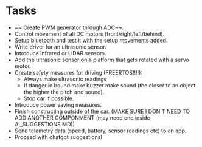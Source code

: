 # Tasks

- ~~ Create PWM generator through ADC~~.
- Control movement of all DC motors (front/right/left/behind).
- Setup bluetooth and test it with the setup movements added.
- Write driver for an ultrasonic sensor.
- Introduce infrared or LIDAR sensors.
- Add the ultrasonic sensor on a platform that gets rotated with a servo motor.
- Create safety measures for driving (FREERTOS!!!!):
  - Always make ultrasonic readings
  - If danger in bound make buzzer make sound (the closer to an object the higher the pitch and sound).
  - Stop car if possible.
- Introduce power saving measures.
- Finish constructing outside of the car. (MAKE SURE I DON'T NEED TO ADD ANOTHER COMPONMENT (may need one inside AI_SUGGESTIONS.MD))
- Send telemetry data (speed, battery, sensor readings etc) to an app.
- Proceed with chatgpt suggestions!
